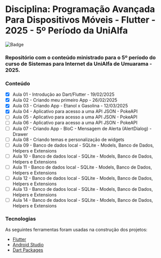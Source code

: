 # Disciplina: Programação Avançada Para Dispositivos Móveis - Flutter - 2025 - 5º Período da UniAlfa

![Badge](https://img.shields.io/badge/Marcos%20Dias%20Vendramini-Flutter-blue)

### Repositório com o conteúdo ministrado para o 5º período do curso de Sistemas para Internet da UniAlfa de Umuarama - 2025.

### Conteúdo

- [x] Aula 01 - Introdução ao Dart/Flutter - 19/02/2025
- [x] Aula 02 - Criando meu primeiro App - 26/02/2025
- [x] Aula 03 - Criando App - Etanol x Gasolina - 12/03/2025
- [x] Aula 04 - Aplicativo para acesso a uma API JSON - PokeAPI
- [ ] Aula 05 - Aplicativo para acesso a uma API JSON - PokeAPI
- [ ] Aula 06 - Aplicativo para acesso a uma API JSON - PokeAPI
- [ ] Aula 07 - Criando App - BloC - Mensagem de Alerta (AlertDialog) - Drawer
- [ ] Aula 08 - Criando temas e personalização de widgets
- [ ] Aula 09 - Banco de dados local - SQLite - Models, Banco de Dados, Helpers e Extensions
- [ ] Aula 10 - Banco de dados local - SQLite - Models, Banco de Dados, Helpers e Extensions
- [ ] Aula 11 - Banco de dados local - SQLite - Models, Banco de Dados, Helpers e Extensions
- [ ] Aula 12 - Banco de dados local - SQLite - Models, Banco de Dados, Helpers e Extensions
- [ ] Aula 13 - Banco de dados local - SQLite - Models, Banco de Dados, Helpers e Extensions
- [ ] Aula 14 - Banco de dados local - SQLite - Models, Banco de Dados, Helpers e Extensions

### Tecnologias

As seguintes ferramentas foram usadas na construção dos projetos:

- [Flutter](https://flutter.dev/)
- [Android Studio](https://developer.android.com/studio)
- [Dart Packages](https://pub.dev/)
